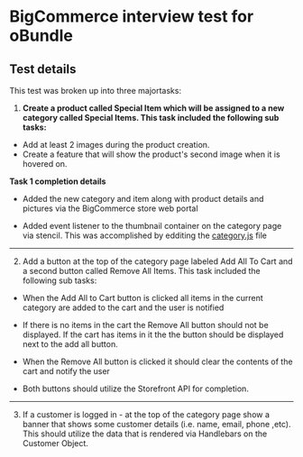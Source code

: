 # BigCommerce interview test for oBundle

## Test details

This test was broken up into three majortasks:

1. **Create a product called Special Item which will be assigned to a new category called Special Items. This task included the following sub tasks:**

- Add at least 2 images during the product creation.
- Create a feature that will show the product's second image when it is hovered on.

**Task 1 completion details**

- Added the new category and item along with product details and pictures via the BigCommerce store web portal

- Added event listener to the thumbnail container on the category page via stencil. This was accomplished by edditing the [category.js](./assets/js/theme/categoty.js) file

---

2. Add a button at the top of the category page labeled Add All To Cart and a second button called Remove All Items. This task included the following sub tasks:

- When the Add All to Cart button is clicked all items in the current category are added to the cart and the user is notified

- If there is no items in the cart the Remove All button should not be displayed. If the cart has items in it the the button should be displayed next to the add all button.

- When the Remove All button is clicked it should clear the contents of the cart and notify the user

- Both buttons should utilize the Storefront API for completion.

---

3. If a customer is logged in - at the top of the category page show a banner that shows some customer details (i.e. name, email, phone ,etc). This should utilize the data that is rendered via Handlebars on the Customer Object.
